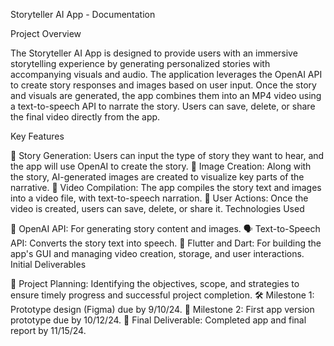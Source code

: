 Storyteller AI App - Documentation

Project Overview

The Storyteller AI App is designed to provide users with an immersive storytelling experience by generating personalized stories with accompanying visuals and audio. The application leverages the OpenAI API to create story responses and images based on user input. Once the story and visuals are generated, the app combines them into an MP4 video using a text-to-speech API to narrate the story. Users can save, delete, or share the final video directly from the app.

Key Features

📖 Story Generation: Users can input the type of story they want to hear, and the app will use OpenAI to create the story.
🎨 Image Creation: Along with the story, AI-generated images are created to visualize key parts of the narrative.
🎥 Video Compilation: The app compiles the story text and images into a video file, with text-to-speech narration.
💾 User Actions: Once the video is created, users can save, delete, or share it.
Technologies Used

🤖 OpenAI API: For generating story content and images.
🗣️ Text-to-Speech API: Converts the story text into speech.
📱 Flutter and Dart: For building the app's GUI and managing video creation, storage, and user interactions.
Initial Deliverables

📝 Project Planning: Identifying the objectives, scope, and strategies to ensure timely progress and successful project completion.
🛠️ Milestone 1: Prototype design (Figma) due by 9/10/24.
📱 Milestone 2: First app version prototype due by 10/12/24.
🏁 Final Deliverable: Completed app and final report by 11/15/24.

<!---
storytellerksu/storytellerksu is a ✨ special ✨ repository because its `README.md` (this file) appears on your GitHub profile.
You can click the Preview link to take a look at your changes.
--->

